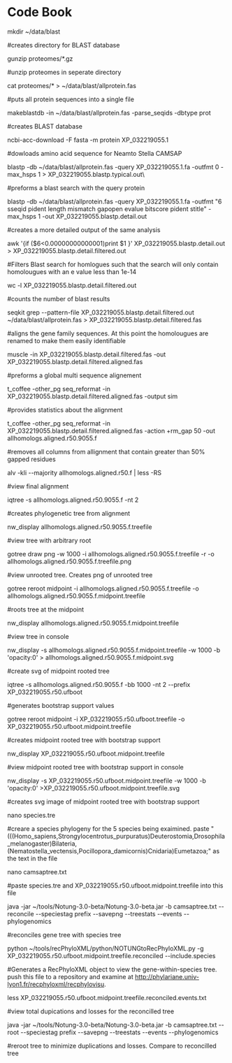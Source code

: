 # Code Book

mkdir ~/data/blast

#creates directory for BLAST database

gunzip proteomes/*.gz

#unzip proteomes in seperate directory

cat  proteomes/* > ~/data/blast/allprotein.fas

#puts all protein sequences into a single file

makeblastdb -in ~/data/blast/allprotein.fas -parse_seqids -dbtype prot

#creates BLAST database

ncbi-acc-download -F fasta -m protein XP_032219055.1

#dowloads amino acid sequence for Neamto Stella CAMSAP

blastp -db ~/data/blast/allprotein.fas -query XP_032219055.1.fa -outfmt 0 -max_hsps 1 > XP_032219055.blastp.typical.out\

#preforms  a blast search with the query protein

blastp -db ~/data/blast/allprotein.fas -query XP_032219055.1.fa -outfmt "6 sseqid pident length mismatch gapopen evalue bitscore pident stitle" -max_hsps 1 -out XP_032219055.blastp.detail.out

#creates a more detailed output of the same analysis

awk '{if ($6<0.00000000000001)print $1 }' XP_032219055.blastp.detail.out > XP_032219055.blastp.detail.filtered.out

#Filters Blast search for homlogues such that the search will only contain homolougues with an e value less than 1e-14

wc -l XP_032219055.blastp.detail.filtered.out

#counts the number of blast results

seqkit grep --pattern-file XP_032219055.blastp.detail.filtered.out ~/data/blast/allprotein.fas > XP_032219055.blastp.detail.filtered.fas

#aligns the gene family sequences.  At this point the homolougues are renamed to make them easily identifiable

muscle -in XP_032219055.blastp.detail.filtered.fas -out XP_032219055.blastp.detail.filtered.aligned.fas

#preforms a global multi sequence alignement 

t_coffee -other_pg seq_reformat -in XP_032219055.blastp.detail.filtered.aligned.fas -output sim

#provides statistics about the alignment

t_coffee -other_pg seq_reformat -in XP_032219055.blastp.detail.filtered.aligned.fas -action +rm_gap 50 -out allhomologs.aligned.r50.9055.f

#removes all columns from allignment that contain greater than 50% gapped residues

alv -kli --majority allhomologs.aligned.r50.f | less -RS

#view final alignment

iqtree -s allhomologs.aligned.r50.9055.f -nt 2

#creates phylogenetic tree from alignment

nw_display allhomologs.aligned.r50.9055.f.treefile

#view tree with arbitrary root

gotree draw png -w 1000 -i allhomologs.aligned.r50.9055.f.treefile -r -o allhomologs.aligned.r50.9055.f.treefile.png

#view unrooted tree. Creates png of unrooted tree

gotree reroot midpoint -i allhomologs.aligned.r50.9055.f.treefile -o allhomologs.aligned.r50.9055.f.midpoint.treefile

#roots tree at the midpoint

nw_display allhomologs.aligned.r50.9055.f.midpoint.treefile

#view tree in console

nw_display -s allhomologs.aligned.r50.9055.f.midpoint.treefile -w 1000 -b 'opacity:0' > allhomologs.aligned.r50.9055.f.midpoint.svg

#create svg of midpoint rooted tree

iqtree -s allhomologs.aligned.r50.9055.f -bb 1000 -nt 2 --prefix XP_032219055.r50.ufboot

#generates bootstrap support values

gotree reroot midpoint -i XP_032219055.r50.ufboot.treefile -o XP_032219055.r50.ufboot.midpoint.treefile

#creates midpoint rooted tree with bootstrap support

nw_display XP_032219055.r50.ufboot.midpoint.treefile

#view midpoint rooted tree with bootstrap support in console

nw_display -s XP_032219055.r50.ufboot.midpoint.treefile -w 1000 -b 'opacity:0' >XP_032219055.r50.ufboot.midpoint.treefile.svg

#creates svg image of midpoint rooted tree with bootstrap support

nano species.tre

#creare a species phylogeny for the 5 species being exaimined. paste "(((Homo_sapiens,Strongylocentrotus_purpuratus)Deuterostomia,Drosophila_melanogaster)Bilateria,(Nematostella_vectensis,Pocillopora_damicornis)Cnidaria)Eumetazoa;" as the text in the file

nano camsaptree.txt

#paste species.tre and XP_032219055.r50.ufboot.midpoint.treefile into this file

java -jar ~/tools/Notung-3.0-beta/Notung-3.0-beta.jar -b camsaptree.txt --reconcile --speciestag prefix --savepng --treestats --events --phylogenomics

#reconciles gene tree with species tree

python ~/tools/recPhyloXML/python/NOTUNGtoRecPhyloXML.py -g XP_032219055.r50.ufboot.midpoint.treefile.reconciled --include.species

#Generates a RecPhyloXML object to view the gene-within-species tree. push this file to a repository and examine at http://phylariane.univ-lyon1.fr/recphyloxml/recphylovisu.

less XP_032219055.r50.ufboot.midpoint.treefile.reconciled.events.txt

#view total dupications and losses for the reconcilled tree

java -jar ~/tools/Notung-3.0-beta/Notung-3.0-beta.jar -b camsaptree.txt --root --speciestag prefix --savepng --treestats --events --phylogenomics

#reroot tree to minimize duplications and losses. Compare to reconcilled tree


